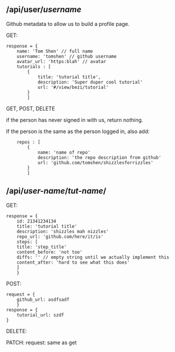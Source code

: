 /api/user/_username_
-------
Github metadata to allow us to build a profile page.

GET:
```
response = {
    name: 'Tom Shen' // full name
    username: 'tomshen' // github username
    avatar_url: 'https:blah' // avatar
    tutorials : [
        {
            title: 'tutorial title',
            description: 'Super duper cool tutorial'
            url: '#/view/bezi/tutorial'
        }
        ]
```
GET, POST, DELETE

if the person has never signed in with us, return nothing.

If the person is the same as the person logged in, also add:
```
    repos : [
        {
            name: 'name of repo'
            description: 'the repo description from github'
            url: 'github.com/tomshen/shizzlesforrizzles'
        }
        ]
```

/api/_user-name_/_tut-name_/
---
GET:
```
response = {
    id: 21341234134
    title: 'tutorial title'
    description: 'shizzles mah nizzles'
    repo_url: 'github.com/here/it/is'
    steps: [
    title: 'step_title'
    content_before: 'not too'
    diffs: '' // empty string until we actually implement this
    content_after: 'hard to see what this does'
    ]
    }
```

POST:
```
request = {
    github_url: asdfsadf
    }
response = {
    tutorial_url: szdf
}
```

DELETE:

PATCH:
request: same as get

